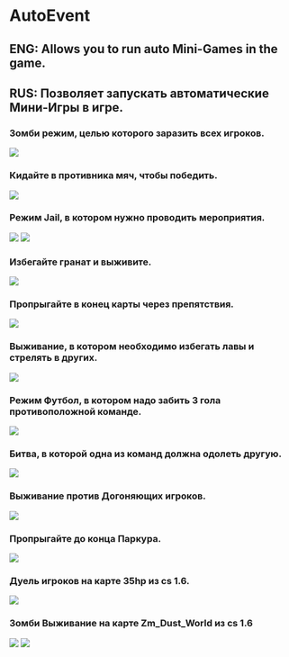 # AutoEvent
## ENG: Allows you to run auto Mini-Games in the game.
## RUS: Позволяет запускать автоматические Мини-Игры в игре.
### Зомби режим, целью которого заразить всех игроков.
![](https://github.com/KoT0XleB/AutoEvent/blob/main/Photos/Zombie.png)
### Кидайте в противника мяч, чтобы победить.
![](https://github.com/KoT0XleB/AutoEvent/blob/main/Photos/Bounce.png)
### Режим Jail, в котором нужно проводить мероприятия.
![](https://github.com/KoT0XleB/AutoEvent/blob/main/Photos/Jail.png)
![](https://github.com/KoT0XleB/AutoEvent/blob/main/Photos/Jail_Xmf.jpg)
### Избегайте гранат и выживите.
![](https://github.com/KoT0XleB/AutoEvent/blob/main/Photos/DeathParty.png)
### Пропрыгайте в конец карты через препятствия.
![](https://github.com/KoT0XleB/AutoEvent/blob/main/Photos/Glass.png)
### Выживание, в котором необходимо избегать лавы и стрелять в других.
![](https://github.com/KoT0XleB/AutoEvent/blob/main/Photos/Lava.png)
### Режим Футбол, в котором надо забить 3 гола противоположной команде.
![](https://github.com/KoT0XleB/AutoEvent/blob/main/Photos/Football.png)
### Битва, в которой одна из команд должна одолеть другую.
![](https://github.com/KoT0XleB/AutoEvent/blob/main/Photos/Battle.png)
### Выживание против Догоняющих игроков.
![](https://github.com/KoT0XleB/AutoEvent/blob/main/Photos/CatchUp.png)
### Пропрыгайте до конца Паркура.
![](https://github.com/KoT0XleB/AutoEvent/blob/main/Photos/Parkour.png)
### Дуель игроков на карте 35hp из cs 1.6.
![](https://github.com/KoT0XleB/AutoEvent/blob/main/Photos/35Hp.png)
### Зомби Выживание на карте Zm_Dust_World из cs 1.6
![](https://github.com/KoT0XleB/AutoEvent/blob/main/Photos/Survival.png)
![](https://github.com/KoT0XleB/AutoEvent/blob/main/Photos/Zm_Dust_World.jpg)
